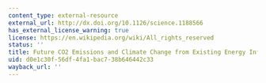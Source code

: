 ```yaml
---
content_type: external-resource
external_url: http://dx.doi.org/10.1126/science.1188566
has_external_license_warning: true
license: https://en.wikipedia.org/wiki/All_rights_reserved
status: ''
title: Future CO2 Emissions and Climate Change from Existing Energy Infrastructure
uid: d0e1c30f-56df-4fa1-bac7-38b646442c33
wayback_url: ''
---
```

